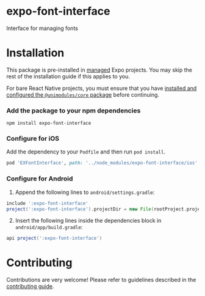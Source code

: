 # expo-font-interface

Interface for managing fonts

# Installation

This package is pre-installed in [managed](https://docs.expo.io/versions/latest/introduction/managed-vs-bare/) Expo projects. You may skip the rest of the installation guide if this applies to you.

For bare React Native projects, you must ensure that you have [installed and configured the `@unimodules/core` package](https://github.com/unimodules/core) before continuing.

### Add the package to your npm dependencies

```
npm install expo-font-interface
```

### Configure for iOS

Add the dependency to your `Podfile` and then run `pod install`.

```ruby
pod 'EXFontInterface', path: '../node_modules/expo-font-interface/ios'
```

### Configure for Android

1. Append the following lines to `android/settings.gradle`:

```gradle
include ':expo-font-interface'
project(':expo-font-interface').projectDir = new File(rootProject.projectDir, '../node_modules/expo-font-interface/android')
```

2. Insert the following lines inside the dependencies block in `android/app/build.gradle`:
```gradle
api project(':expo-font-interface')
```

# Contributing

Contributions are very welcome! Please refer to guidelines described in the [contributing guide]( https://github.com/expo/expo#contributing).

